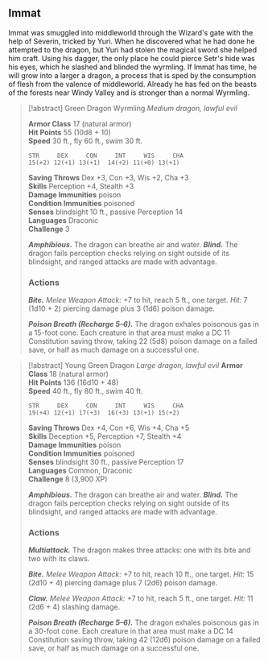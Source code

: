 ## Immat
Immat was smuggled into middleworld through the Wizard's gate with the help of Severin, tricked by Yuri. When he discovered what he had done he attempted to the dragon, but Yuri had stolen the magical sword she helped him craft. Using his dagger, the only place he could pierce Setr's hide was his eyes, which he slashed and blinded the wyrmling. If Immat has time, he will grow into a larger a dragon, a process that is sped by the consumption of flesh from the valence of middleworld. Already he has fed on the beasts of the forests near Windy Valley and is stronger than a normal Wyrmling.

>[!abstract] Green Dragon Wyrmling
>_Medium dragon, lawful evil_
> 
> **Armor Class** 17 (natural armor)  
> **Hit Points** 55 (10d8 + 10)  
> **Speed** 30 ft., fly 60 ft., swim 30 ft.
> ```
> STR     DEX     CON     INT     WIS     CHA
> 15(+2) 12(+1) 13(+1)  14(+2) 11(+0) 13(+1)
> ```
> **Saving Throws** Dex +3, Con +3, Wis +2, Cha +3  
> **Skills** Perception +4, Stealth +3  
> **Damage Immunities** poison  
> **Condition Immunities** poisoned  
> **Senses** blindsight 10 ft., passive Perception 14  
> **Languages** Draconic  
> **Challenge** 3
> 
> _**Amphibious.**_ The dragon can breathe air and water.
> _**Blind.**_ The dragon fails perception checks relying on sight outside of its blindsight, and ranged attacks are made with advantage.
> 
> ### Actions
> 
> _**Bite.**_ _Melee Weapon Attack:_ +7 to hit, reach 5 ft., one target. _Hit:_ 7 (1d10 + 2) piercing damage plus 3 (1d6) poison damage.
> 
> _**Poison Breath (Recharge 5–6).**_ The dragon exhales poisonous gas in a 15-foot cone. Each creature in that area must make a DC 11 Constitution saving throw, taking 22 (5d8) poison damage on a failed save, or half as much damage on a successful one.


>[!abstract] Young Green Dragon
> _Large dragon, lawful evil_
> **Armor Class** 18 (natural armor)  
> **Hit Points** 136 (16d10 + 48)  
> **Speed** 40 ft., fly 80 ft., swim 40 ft.
> ```
> STR     DEX     CON     INT     WIS     CHA
> 19(+4) 12(+1) 17(+3)  16(+3) 13(+1) 15(+2)
> ```
> **Saving Throws** Dex +4, Con +6, Wis +4, Cha +5  
> **Skills** Deception +5, Perception +7, Stealth +4  
> **Damage Immunities** poison  
> **Condition Immunities** poisoned  
> **Senses** blindsight 30 ft., passive Perception 17  
> **Languages** Common, Draconic  
> **Challenge** 8 (3,900 XP)
> 
> _**Amphibious.**_ The dragon can breathe air and water.
> _**Blind.**_ The dragon fails perception checks relying on sight outside of its blindsight, and ranged attacks are made with advantage.
> 
> ### Actions
> 
> _**Multiattack.**_ The dragon makes three attacks: one with its bite and two with its claws.
> 
> _**Bite.**_ _Melee Weapon Attack:_ +7 to hit, reach 10 ft., one target. _Hit:_ 15 (2d10 + 4) piercing damage plus 7 (2d6) poison damage.
> 
> _**Claw.** Melee Weapon Attack:_ +7 to hit, reach 5 ft., one target. _Hit:_ 11 (2d6 + 4) slashing damage.
> 
> _**Poison Breath (Recharge 5–6).**_ The dragon exhales poisonous gas in a 30-foot cone. Each creature in that area must make a DC 14 Constitution saving throw, taking 42 (12d6) poison damage on a failed save, or half as much damage on a successful one.
